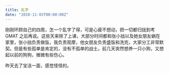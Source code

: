 ```yaml
---
title: 乱字
date: "2010-11-03T00:00:00Z"
---
```


刚刚环顾自己的四周，怎一个乱字了得，可是心疲不想动，把一切都归拢到考 GMAT 之后再说。这些天来除了上课，大部分时间都和张小拙以及她女朋友蜗在家里，张小拙负责做饭，我负责观摩，他女朋友负责盛饭和洗完，大家分工非常默契。但是有些孤单是肯定的，没有不孤单的战士。前几天突然想养一只小狗，又想起以前的狗狗，微微有些伤心。

昨天去了宝洁一面，感觉怪怪的。
